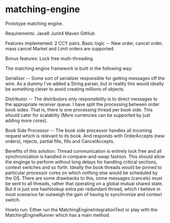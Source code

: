 # matching-engine

Prototype matching engine.

Requirements: Java8 Junit4 Maven GitHub

Features implemented: 2 CCY pairs. Basic logic -- New order, cancel order, mass cancel Market and Limit orders are supported.

Bonus features: Lock free multi-threading

The matching engine framework is built in the following way:

Serializer -- Some sort of serializer responsible for getting messages off the wire. As a dummy I've added a String parser, but in reality this would ideally be something clever to avoid creating millions of objects.

Distributor -- The distributors only responsibility is to direct messages to the appropriate receiver queue. I have split the processing between order book sides. That is, there is one processing thread per book side. This should cater for scalablity (More currencies can be supported by just adding more cores).

Book Side Processor -- The book side processor handles all incoming request which is relevant to its book. And responds with OrderAccepts (new orders), rejects, partial fills, fills and CancelAccepts.

Benefits of this solution: Thread communication is entirely lock free and all synchronization is handled in compare-and-swap fashion. This should allow the enginge to perform without long delays for handling critical sections, context switches and so forth. Ideally the book threads would be pinned to particular processor cores on which nothing else would be scheduled by the OS. There are some drawbacks to this, some messages (cancels) must be sent to all threads, rather that operating on a global mutual shared state. But it is just one hashlookup extra per redundant thread, which I believe in most scenarios far outweigh the gain of having to synchronize and context switch.

Howto run: Either run the MatchingEngineIntegrationTest or play with the MatchingEngineRunner which has a main method.
